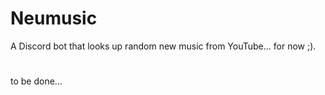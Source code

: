 # Neumusic

A Discord bot that looks up random new music from YouTube... for now ;).

# <TBD>

to be done...
